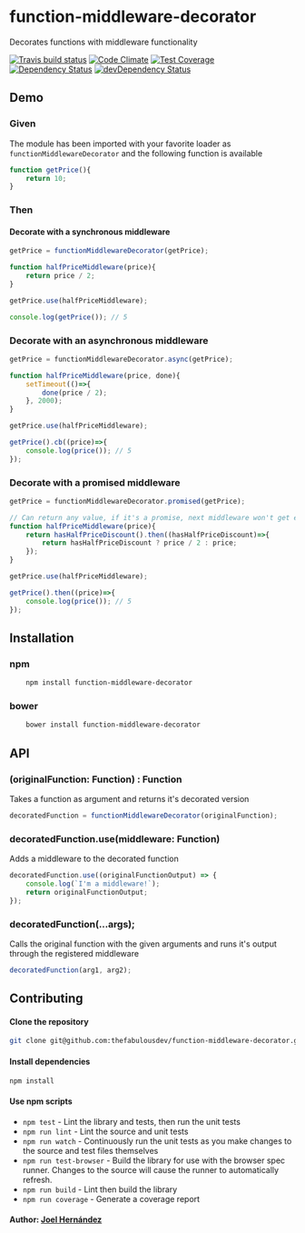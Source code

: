 # function-middleware-decorator

Decorates functions with middleware functionality

[![Travis build status](http://img.shields.io/travis/thefabulousdev/function-middleware-decorator.svg?style=flat)](https://travis-ci.org/thefabulousdev/function-middleware-decorator)
[![Code Climate](https://codeclimate.com/github/thefabulousdev/function-middleware-decorator/badges/gpa.svg)](https://codeclimate.com/github/thefabulousdev/function-middleware-decorator)
[![Test Coverage](https://codeclimate.com/github/thefabulousdev/function-middleware-decorator/badges/coverage.svg)](https://codeclimate.com/github/thefabulousdev/function-middleware-decorator)
[![Dependency Status](https://david-dm.org/thefabulousdev/function-middleware-decorator.svg)](https://david-dm.org/thefabulousdev/function-middleware-decorator)
[![devDependency Status](https://david-dm.org/thefabulousdev/function-middleware-decorator/dev-status.svg)](https://david-dm.org/thefabulousdev/function-middleware-decorator#info=devDependencies)

## Demo

### Given

The module has been imported with your favorite loader as `functionMiddlewareDecorator` and the following function is available

```js
function getPrice(){
    return 10;
}
```

### Then

#### Decorate with a synchronous middleware

```js
getPrice = functionMiddlewareDecorator(getPrice);

function halfPriceMiddleware(price){
    return price / 2;
}

getPrice.use(halfPriceMiddleware);

console.log(getPrice()); // 5

```

### Decorate with an asynchronous middleware

```js
getPrice = functionMiddlewareDecorator.async(getPrice);

function halfPriceMiddleware(price, done){
    setTimeout(()=>{
        done(price / 2);
    }, 2000);
}

getPrice.use(halfPriceMiddleware);

getPrice().cb((price)=>{
    console.log(price()); // 5
});

```

### Decorate with a promised middleware

```js
getPrice = functionMiddlewareDecorator.promised(getPrice);

// Can return any value, if it's a promise, next middleware won't get executed till resolved
function halfPriceMiddleware(price){
    return hasHalfPriceDiscount().then((hasHalfPriceDiscount)=>{
        return hasHalfPriceDiscount ? price / 2 : price;
    });
}

getPrice.use(halfPriceMiddleware);

getPrice().then((price)=>{
    console.log(price()); // 5
});

```

## Installation

### npm
```sh
    npm install function-middleware-decorator
```

### bower
```sh
    bower install function-middleware-decorator
```


## API

### (originalFunction: Function) : Function

Takes a function as argument and returns it's decorated version

```js
decoratedFunction = functionMiddlewareDecorator(originalFunction);
```

### decoratedFunction.use(middleware: Function)

Adds a middleware to the decorated function

```js
decoratedFunction.use((originalFunctionOutput) => {
    console.log(`I'm a middleware!`);
    return originalFunctionOutput;
});
```

### decoratedFunction(...args);

Calls the original function with the given arguments and runs it's output through the registered middleware

```js
decoratedFunction(arg1, arg2);
```

## Contributing

#### Clone the repository

``` sh
git clone git@github.com:thefabulousdev/function-middleware-decorator.git
```


#### Install dependencies
``` sh
npm install
```

#### Use npm scripts

- `npm test` - Lint the library and tests, then run the unit tests
- `npm run lint` - Lint the source and unit tests
- `npm run watch` - Continuously run the unit tests as you make changes to the source
   and test files themselves
- `npm run test-browser` - Build the library for use with the browser spec runner.
  Changes to the source will cause the runner to automatically refresh.
- `npm run build` - Lint then build the library
- `npm run coverage` - Generate a coverage report

#### Author: [Joel Hernández](https://github.com/thefabulousdev)
